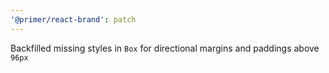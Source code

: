```yaml
---
'@primer/react-brand': patch
---
```


Backfilled missing styles in `Box` for directional margins and paddings above `96px`
